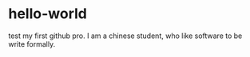 # hello-world
test my first github pro.
I am a chinese student, who like software to be write formally.
